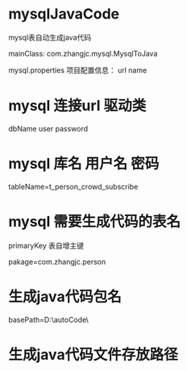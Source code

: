 # mysqlJavaCode
mysql表自动生成java代码

mainClass: com.zhangjc.mysql.MysqlToJava 

mysql.properties 项目配置信息：
url name
# mysql 连接url 驱动类
dbName
user
password
# mysql 库名 用户名 密码
tableName=t_person_crowd_subscribe
# mysql 需要生成代码的表名
primaryKey 表自增主键

pakage=com.zhangjc.person
# 生成java代码包名
basePath=D:\\autoCode\\
# 生成java代码文件存放路径
